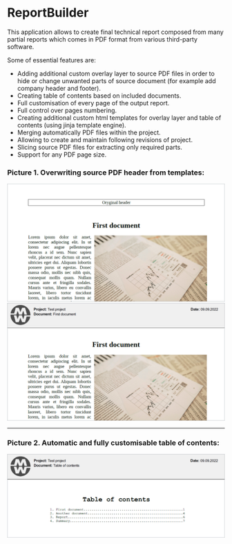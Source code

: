 # ReportBuilder

This application allows to create final technical report composed from many partial reports which comes in PDF format from various third-party software.

Some of essential features are:
- Adding additional custom overlay layer to source PDF files in order to hide or change unwanted parts of source document (for example add company header and footer).
- Creating table of contents based on included documents.
- Full customisation of every page of the output report.
- Full control over pages numbering.
- Creating additional custom html templates for overlay layer and table of contents (using jinja template engine).
- Merging automatically PDF files within the project.
- Allowing to create and maintain following revisions of project.
- Slicing source PDF files for extracting only required parts.
- Support for any PDF page size.


### Picture 1. Overwriting source PDF header from templates:
![alt text](docs/pic1.png "Source PDF header")
![alt text](docs/pic2.png "Target PDF header")

---

### Picture 2. Automatic and fully customisable table of contents:
![alt text](docs/pic3.png "Automatic table of contents")
